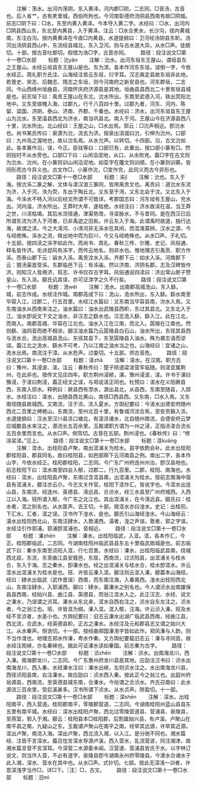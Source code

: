 <!-- { "loadSidebar": true } -->
　　注解：荡水。出河内荡阴，东入黄泽。河内郡□阴，二志同。□音汤，古音也。后人省艹。古有羑里城，西伯所拘也。今河南彰德府汤阴县西南有故□阴城。前志□阴下曰：□水，东至内黄入黄泽。今本夺入黄二字。水经曰：□水，出河内□阴县西山东，东北至内黄县，入于黄泽。注云：□水合羑水，长沙沟，径内黄城南，东注白沟。按内黄黄泽在今直□内黄县。水道提纲曰：卫河经汤阴县东畍。汤河出汤阴县西山中，东流经县城北，东入卫河。则与古水道大异。从水□声。徒朗切。十部。按古音吐郞切。假借为浩□字，古音亦同。
　　路径：段注说文□第十一卷□水部
　　标题：沇yǎn
　　注解：沇水。出河东垣东王屋山，谓垣县东之王屋山。水经云垣县东王屋山是也。东为洓。各本作河东东垣，误倒一字，今依水经正。周礼职方氏注、山海经注皆云东垣，衍字耳。汉志眞定县故东垣非此地。若晋史、宋志、后魏志、隋志之东垣，则今河南府之新安县也。河东郡垣，二志同。今山西绛州垣曲县，河南怀庆府济源县是其地。垣曲县县西北二十里有垣县城是也。前志垣下曰：禹贡王屋山在东北，沇水所出。东南至武德入河，轶出荧阳北地中。又东至琅槐入海，过郡九，行千八百四十里。过郡九者，河东、河内、陈留、梁国、济阴、泰山、济南、齐郡、千乗也。水经曰：济水，出河东垣县东王屋山为沇水。东至温县西北为济水，南当巩县北。南入于河。王屋山今在济源县西八十里，沇水所出。北山经曰：王屋之山，□水出焉。郭云：□沇声相近。卽沇水也。尚书某氏传曰：泉源为沇，流去为济。按泉出沮洳曰沇，引伸为沇州。口部曰：九州岛之渥地也，故以沇名焉。从水允声。以转切。十四部。沿，古文沇如此。各本篆作沿，误，今正。臣铉等曰：口部已有，此重出。按口部小篆有□。然则铉时不从水旁也。口部□下曰：山闲淊泥地，从口，从水败皃。葢□字在古文则为沇水、沇州。在小篆则训山闲淊泥地。如娈字在籒文则训顺。在小篆则训慕。皆同形而古今异义也。古文作□，小篆作沇，□变作兖，此同义而古今异形也。
　　路径：段注说文□第十一卷□水部
　　标题：泲jǐ
　　注解：沇也。东入于海。按沇泲二篆之解，文体与漾汉浪三篆同，皆用禹贡文也。禹贡曰：道沇水东流为济，入于河，泆为荧，东出于陶丘北。又东至于渮。又东北会于汶。又北东入于海。今泲水不特入河以后经文所谓不可致详。考郡国志曰：河东垣有王屋山，兖水出。河内温，济水所出。王莽时大旱，遂枯绝。水经注曰：济水故渎在温，当王莽之世，川渎枯竭。其后水流径通，津渠势改，寻梁脉水，不与昔同。是在西汉已后所谓东流为济入于河者，已非禹迹之旧矣。许云东入于海。此谓禹时故道，独行达海，故谓之渎。今之大淸河、小淸河非无泲水在其闲，而混淆莫辨。汉水之源，今与经绝殊。泲水之流，轶出地中而为巨川，今又与经绝殊也。从水□声。子礼切。十五部。按四渎之泲字如此作。而尚书、周礼、春秋三传、尔雅、史记、风俗通、释名皆作济。毛诗邶风有泲字，而传云地名，则非水也。惟地理志引禹贡、职方作泲。而泰山郡下云：甾水入泲。禹贡汶水入泲。齐郡下云：如水入泲。河南郡下云：狼汤渠首受泲。东郡临邑下云：有泲庙。然以济南、济阴名郡。志及汉碑皆作济。则知汉人皆用济，班志、许书仅存古字耳。风俗通说四渎曰：济出常山房子赞皇山，东入泜。郦氏讥其误，亦可证洓字之久不行矣。
　　路径：段注说文□第十一卷□水部
　　标题：洈wéi
　　注解：洈水。出南郡高城洈山，东入繇。城，前志作成。水经注作城。南郡高成下曰：洈山，洈水所出，东入繇。繇水南至华容入江，过郡二，行五百里。水经江水篇曰：又东南当华容县南，沵水入焉。又东南油水从西南来注之。油水篇曰：油水出武陵县西畍，东过其县北。又东北入于江。油水卽说文下文之油水，非汉志之繇水也。汉志洈入繇，繇入江。此在江北，而南入。南郡高城、华容在江北也。油水入江在江南，而北入。孱陵在江南也。然则繇、油同音而绝不相涉。郦注油水篇乃云孱陵县白石山，油水所出，东径其县西与洈水合。洈出高城县洈山，东径其县下，东至孱陵县入油水。殊为袭志语而谬误。葢江北之洈水、繇水不可考，乃以江南之油水当之也。山海经曰：宜诸之山，洈水出焉。南流注于漳。从水危声。过委切。十五部。师古音危。
　　路径：段注说文□第十一卷□水部
　　标题：溠zhā
　　注解：溠水。在汉南。职方氏曰：豫州，其浸波、溠。注云：春秋传曰：楚子除道梁溠营军临随。则溠宜属荆州，在此非也。按传文见庄四年。职方荆州浸颍，湛。豫州浸波，溠。许书于湛曰豫浸，于溠曰荆浸，葢正经文之误，与郑说溠正同也。杜预曰：溠水在义阳厥县西，东南入郧水。释例曰：厥县西有漈水，源出县北，从县西，东南至随县，入郧水。水经注曰：溠水，出随县西北黄山，南径□西县西。又东南，□水入焉。又东南径随县故城西。又南流，注于涢。涢入夏水。方舆纪要曰：今溠水出德安府随州西北二百里之栲栳山，东南流，至州北百十里，有鲁城河流合焉，至安贡鎭入涢。水道提纲曰：汉水至汉川县涢口塘北，有溠涢诸水，北自随州南流，会德安府云梦应城数县水来注之，源流长五百余里。玉裁谓职方谓为一州之浸，正指涢溠合流长五百余里而言也。从水□声。侧驾切。古音在五部。荆州浸也。《春秋传》曰：“修涂梁溠。”见上。
　　路径：段注说文□第十一卷□水部
　　标题：洭kuānɡ
　　注解：洭水。出桂阳县卢聚，南出洭浦关为桂水。县字依韵会补。此水出桂阳郡桂阳县，郡县同名，故曰桂阳县，如邑部鄏下云河南县之例。南出二字，各本作山字，今依水经正。桂阳郡桂阳，二志同。今广东广州府连州州治，卽汉县地也。前志桂阳下曰：洭水南至四会入郁，过郡二，行九百里。二郡，桂阳、南海也。水经曰：洭水，出桂阳县卢聚，东南过含洭县南，出洭浦关为桂水。按前志南海中宿县有洭浦关。郦注亦云尒。今志文关作官。桂阳下洭作汇。皆讹字也。今洭水出连山县，东南流，经连州、英德县、淸远县、合浈水，经三水县至广州府城西。入西江以入海。班所谓入郁，今广东之北江也。其出洭浦关，在今淸远县。郦氏曰：桂水者，洭之别名也。从水匩声。去王切。十部。按洭水亦曰湟水。史记：出桂阳，下汇水。汇者，洭之误。汉书作下湟水，是也。郦氏引山海经湟水。今山海经云：潢水出桂阳西北山，东南注肄水，入敦浦西。潢者，湟之声误。敦者，郭之字误。水经注引作郭浦。郭浦卽洭浦也，音相近。
　　路径：段注说文□第十一卷□水部
　　标题：溱zhēn
　　注解：溱水。出桂阳临武，入洭。洭，各本作汇，今正。桂阳郡临武，二志同。今湖南桂阳州临武县县东五十里临武故城是也。前志临武下曰：秦水东南至浈阳入洭，行七百里。水经曰：溱水，出桂阳临武县南，绕城西北屈，东流，东至曲江县安聂邑，东屈，西南流，过浈阳县，出洭浦关与桂水合，东入于海。志之秦水，卽溱水也。经之出洭浦关与桂水合，桂水卽洭水。许云洭水出洭浦关为桂水是也。班、许皆云溱入洭。郦注则云洭入溱。郦葢本山海经。经曰：肄水出临武（武作晋误）西南，而东南注海，入番禺西。湟水出桂阳西北山，东南注肄水，入郭浦西。郦曰：肄水，葢溱水之别名也。今人谓浈水出南雄保昌县西南，经始兴县、曲江县、英德县，而翁江洭水入之。此正汉志、水经、说文之溱水，乃误谓之浈耳。溱水从东北来，洭水自西右注之，浈水自东左注之。浈水者，今之翁江也。班、许皆洭为纲。溱入洭。洭入郁，注海。许云浈入溱。班及水经不言浈者，水差小也。方舆纪要曰：旧志云溱水出湖广临武县西南，经曲江县，西北流，合武水，经英德县畍。正古之溱水。水经注及元和郡县志又谓之始兴大江。从水秦声。侧诜切。十一部。按经曲郑国溱洧字皆如此作。郑风溱与人韵，则不当作潧也。地理志郑水作溱，粤水作秦。又方舆纪要载旧志云：溱与寻同音。故水经注观峡，亦名秦峡也。据此可证溱水读如秦国。前志秦为古字。
　　路径：段注说文□第十一卷□水部
　　标题：浈zhēn
　　注解：浈水。出南海龙川，西入溱。南海郡龙川，二志同。今广东惠州府龙川县是其地。应劭注汉书曰：浈水出南海龙川，西入秦。水经溱水注曰：溱水出峡，左则浈水注之。水出南海龙川县，西径浈阳县南，右注溱水。故应劭曰：浈水西入秦。按此正今之翁江也。出韶州府翁源县，西南流，至英德县城东南，合溱水。今俗谓之合浈水。齐氏召南曰：此水源流三百余里，受巨溪甚多。汉书所谓下浈水。从水贞声。陟盈切。十一部。
　　路径：段注说文□第十一卷□水部
　　标题：深shēn
　　注解：深水。出桂阳南平，西入营道。桂阳郡南平，零陵郡营道，二志同。今湖南桂阳州蓝山县县东五里有南平城。水经曰：深水出桂阳卢聚，西北过零陵营道县、营浦县、泉陵县，至燕室，邪入于湘。郦云：桂阳县本□桂阳郡，后割属始兴县，有卢溪。卢聚山在南平县之南，九疑山之东。玉裁谓卢聚山在南平之南。经举其远源，许举其近源。洭出卢聚，南流入海。深出卢聚，西北流入湘，以入江。是分驰不同也。湘水篇经、注皆不言深水。葢吕忱言深水导源卢溪，西入营水，乱流营波，同注湘津，故湘水篇言营不言深耳。今深营二水源委未闻。汉营道、营浦县皆氏于水。以字林订说文，则当作入营，不必有道字。泉陵县卽今湖南永州府零陵县。今潇水合诸水于此入湘，深水、营水在其中也。从水□声。式针切。七部。按此无深浅一训者，许意深浅字当作□，详□下。〖注〗□，古文。
　　路径：段注说文□第十一卷□水部
　　标题：汨mì
